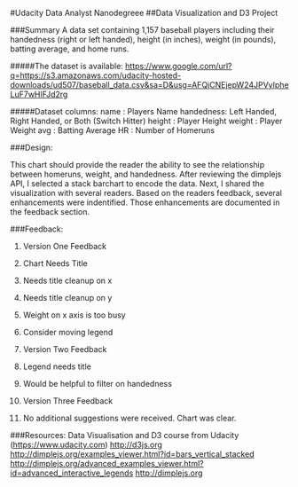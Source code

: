 #Udacity Data Analyst Nanodegreee
##Data Visualization and D3 Project

###Summary
A data set containing 1,157 baseball players including their handedness (right or left handed), height (in inches), weight (in pounds), batting average, and home runs.

#####The dataset is available:
https://www.google.com/url?q=https://s3.amazonaws.com/udacity-hosted-downloads/ud507/baseball_data.csv&sa=D&usg=AFQjCNEjepW24JPVyIpheLuF7wHlFJd2rg


#####Dataset columns:
name      : Players Name 
handedness: Left Handed, Right Handed, or Both (Switch Hitter)
height    : Player Height 
weight    : Player Weight 
avg       : Batting Average 
HR        : Number of Homeruns

###Design:

This chart should provide the reader the ability to see the relationship between homeruns, weight, and handedness. After reviewing the dimplejs API, I selected a stack barchart to encode the data. Next, I shared the visualization with several readers. Based on the readers feedback, several enhancements were indentified. Those enhancements are documented in the feedback section. 


###Feedback:
1. Version One Feedback
  1. Chart Needs Title
  2. Needs title cleanup on x
  3. Needs title cleanup on y
  4. Weight on x axis is too busy
  5. Consider moving legend 

2. Version Two Feedback
  1. Legend needs title
  2. Would be helpful to filter on handedness

3. Version Three Feedback
  1. No additional suggestions were received. Chart was clear. 

###Resources:
Data Visualisation and D3 course from Udacity (https://www.udacity.com)
http://d3js.org
http://dimplejs.org/examples_viewer.html?id=bars_vertical_stacked
http://dimplejs.org/advanced_examples_viewer.html?id=advanced_interactive_legends
http://dimplejs.org
